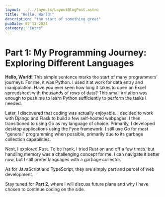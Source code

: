 ```yaml
---
layout: ../../layouts/LayoutBlogPost.astro
title: "Hello, World!"
description: "the start of something great"
pubDate: 07-11-2024
category: "intro"
---
```


# Part 1: My Programming Journey: Exploring Different Languages

**Hello, World!**
This simple sentence marks the start of many programmers' journeys. For me, it was Python. I used it at work for data entry and manipulation. Have you ever seen how long it takes to open an Excel spreadsheet with thousands of rows of data? This small irritation was enough to push me to learn Python sufficiently to perform the tasks I needed.

Later, I discovered that coding was actually enjoyable. I decided to work with Django and Flask to build a few self-hosted webpages. I then transitioned to using Go as my language of choice. Primarily, I developed desktop applications using the Fyne framework. I still use Go for most "general" programming when possible, primarily due to its garbage collection capabilities.

Next, I explored Rust. To be frank, I tried Rust on and off a few times, but handling memory was a challenging concept for me. I can navigate it better now, but I still prefer languages with a garbage collector.

As for JavaScript and TypeScript, they are simply part and parcel of web development.

Stay tuned for **Part 2**, where I will discuss future plans and why I have chosen to continue coding on the side.
